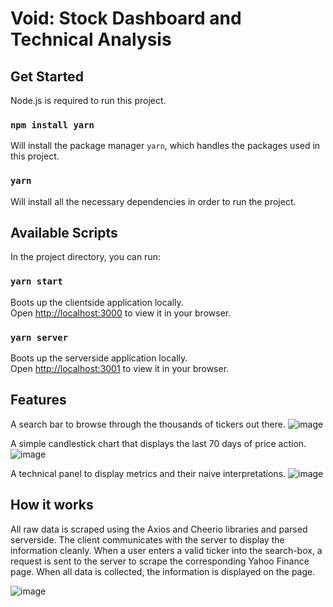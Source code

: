 # Void: Stock Dashboard and Technical Analysis

## Get Started

Node.js is required to run this project. 
### `npm install yarn` 
Will install the package manager `yarn`, which handles the packages used in this project.

### `yarn`
Will install all the necessary dependencies in order to run the project.

## Available Scripts

In the project directory, you can run:

### `yarn start`

Boots up the clientside application locally.\
Open [http://localhost:3000](http://localhost:3000) to view it in your browser.

### `yarn server`

Boots up the serverside application locally.\
Open [http://localhost:3001](http://localhost:3001) to view it in your browser.

## Features

A search bar to browse through the thousands of tickers out there.
![image](https://github.com/AtharvaTawde/void/assets/15206414/6b38ebce-8f97-4356-a0a9-dd4276f3d32a)

A simple candlestick chart that displays the last 70 days of price action. 
![image](https://github.com/AtharvaTawde/void/assets/15206414/fc386b62-eafb-472e-b941-31287df8b6d2)

A technical panel to display metrics and their naive interpretations.
![image](https://github.com/AtharvaTawde/void/assets/15206414/e3517e42-718d-439a-9044-8376d6ff4675)

## How it works

All raw data is scraped using the Axios and Cheerio libraries and parsed serverside. The client communicates with the server to display the information cleanly. When a user enters a valid ticker into the search-box, a request is sent to the server to scrape the corresponding Yahoo Finance page. When all data is collected, the information is displayed on the page.

![image](https://github.com/AtharvaTawde/void/assets/15206414/e4cc14ba-e1a1-47fe-8990-98e0f9734e38)
